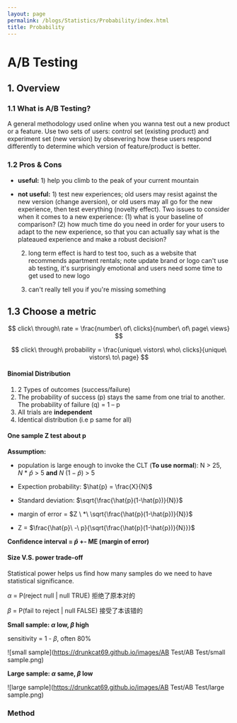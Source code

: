 ```yaml
---
layout: page
permalink: /blogs/Statistics/Probability/index.html
title: Probability
---
```


# A/B Testing

## 1. Overview

### 1.1 What is A/B Testing?

A general methodology used online when you wanna test out a new product or a feature. Use two sets of users: control set (existing product) and experiment set (new version) by obsevering how these users respond differently to determine which version of feature/product is better.

### 1.2 Pros & Cons

- **useful:** 1) help you climb to the peak of your current mountain

- **not useful:** 1) test new experiences; old users may resist against the new version (change aversion), or old users may all go for the new experience, then test everything (novelty effect). Two issues to consider when it comes to a new experience: (1) what is your baseline of comparison? (2) how much time do you need in order for your users to adapt to the new experience, so that you can actually say what is the plateaued experience and make a robust decision? 

  2) long term effect is hard to test too, such as a website that recommends apartment rentals; note update brand or logo can't use ab testing, it's surprisingly emotional and users need some time to get used to new logo 

  3) can't really tell you if you're missing something

## 1.3 Choose a metric

$$
click\ through\ rate = \frac{number\ of\ clicks}{number\ of\ page\ views}
$$

$$
click\ through\ probability = \frac{unique\ vistors\ who\ clicks}{unique\ vistors\ to\ page}
$$

#### **Binomial Distribution**

1. 2 Types of outcomes (success/failure)
2. The probability of success (p) stays the same from one trial to another. The probability of failure (q) = 1 – p
3. All trials are **independent**
4. Identical distribution (i.e p same for all)

#### One sample Z test about p

**Assumption:** 

- population is large enough to invoke the CLT (**To use normal**): N > 25,  $N\ *\ \hat{p}$ > 5 **and** $N\ (1- \hat{p})$ > 5

- Expection probability:  $\hat{p} = \frac{X}{N}$
- Standard deviation: $\sqrt{\frac{\hat{p}(1-\hat{p})}{N}}$
- margin of error = $Z \ *\ \sqrt{\frac{\hat{p}(1-\hat{p})}{N}}$
- Z = $\frac{\hat{p}\ -\ p}{\sqrt{\frac{\hat{p}(1-\hat{p})}{N}}}$

**Confidence interval =  $\hat{p}$ +-  ME (margin of error)**

#### Size V.S. power trade-off

Statistical power helps us find how many samples do we need to have statistical significance.

$\alpha$ = P(reject null | null TRUE) 拒绝了原本对的

$\beta$ = P(fail to reject | null FALSE) 接受了本该错的

**Small sample: $\alpha$ low, $\beta$ high**

sensitivity = 1 - $\beta$, often 80%

![small sample](https://drunkcat69.github.io/images/AB Test/AB Test/small sample.png)

**Large sample: $\alpha$ same, $\beta$ low**

![large sample](https://drunkcat69.github.io/images/AB Test/AB Test/large sample.png)



### Method